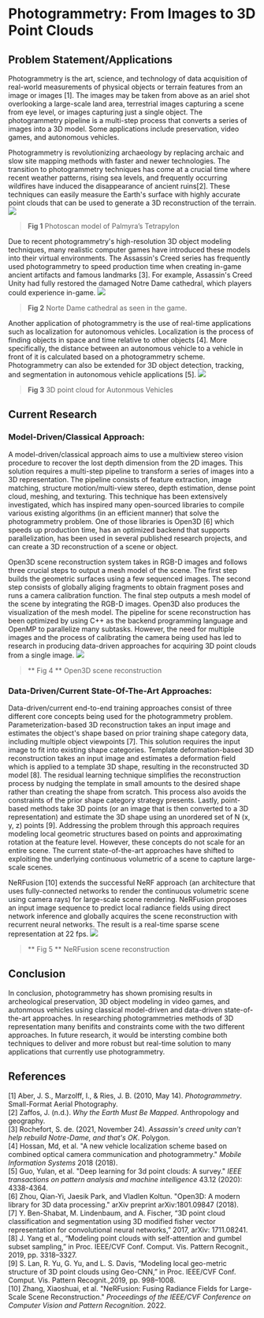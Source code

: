 ﻿# Photogrammetry: From Images to 3D Point Clouds

## Problem Statement/Applications
Photogrammetry is the art, science, and technology of data acquisition of real-world measurements of physical objects or terrain features from an image or images [1]. The images may be taken from above as an ariel shot overlooking a large-scale land area, terrestrial images capturing a scene from eye level, or images capturing just a single object. The photogrammetry pipeline is a multi-step process that converts a series of images into a 3D model. Some applications include preservation, video games, and autonomous vehicles.

Photogrammetry is revolutionizing archaeology by replacing archaic and slow site mapping methods with faster and newer technologies. The transition to photogrammetry techniques has come at a crucial time where recent weather patterns, rising sea levels, and frequently occurring wildfires have induced the disappearance of ancient ruins[2]. These techniques can easily measure the Earth's surface with highly accurate point clouds that can be used to generate a 3D reconstruction of the terrain.
![](https://sites.temple.edu/tudsc/files/2015/10/Screen-Shot-2015-10-14-at-11.44.35-AM.png)
> **Fig 1** Photoscan model of Palmyra’s Tetrapylon 

Due to recent photogrammetry's high-resolution 3D object modeling techniques, many realistic computer games have introduced these models into their virtual environments. The Assassin's Creed series has frequently used photogrammetry to speed production time when creating in-game ancient artifacts and famous landmarks [3]. For example, Assassin's Creed Unity had fully restored the damaged Notre Dame cathedral, which players could experience in-game.
![](https://i.guim.co.uk/img/media/d6dec9475aff1a117081a20a25ea67ba98248cff/0_126_3989_2394/master/3989.jpg?width=1200&height=1200&quality=85&auto=format&fit=crop&s=e78ebb13265d96fb7e028c80d27dfdec)
> **Fig 2** Norte Dame cathedral as seen in the game.

Another application of photogrammetry is the use of real-time applications such as localization for autonomous vehicles. Localization is the process of finding objects in space and time relative to other objects [4]. More specifically, the distance between an autonomous vehicle to a vehicle in front of it is calculated based on a photogrammetry scheme. Photogrammetry can also be extended for 3D object detection, tracking, and segmentation in autonomous vehicle applications [5]. 
![](https://www.anolytics.ai/wp-content/uploads/2019/06/bg-1024x586.jpg)
> **Fig 3** 3D point cloud for Autonmous Vehicles

## Current Research
### Model-Driven/Classical Approach:
A model-driven/classical approach aims to use a multiview stereo vision procedure to recover the lost depth dimension from the 2D images. This solution requires a multi-step pipeline to transform a series of images into a 3D representation. The pipeline consists of feature extraction, image matching, structure motion/multi-view stereo, depth estimation, dense point cloud, meshing, and texturing. This technique has been extensively investigated, which has inspired many open-sourced libraries to compile various existing algorithms (in an efficient manner) that solve the photogrammetry problem. One of those libraries is Open3D [6] which speeds up production time, has an optimized backend that supports parallelization, has been used in several published research projects, and can create a 3D reconstruction of a scene or object.

Open3D scene reconstruction system takes in RGB-D images and follows three crucial steps to output a mesh model of the scene. The first step builds the geometric surfaces using a few sequenced images. The second step consists of globally aliging fragments to obtain fragment poses and runs a camera calibration function. The final step outputs a mesh model of the scene by integrating the RGB-D images. Open3D also produces the visualization of the mesh model. The pipeline for scene reconstruction has been optimized by using C++ as the backend programming language and OpenMP to parallelize many subtasks. However, the need for multiple images and the process of calibrating the camera being used has led to research in producing data-driven approaches for acquiring 3D point clouds from a single image.
![](https://raw.githubusercontent.com/isl-org/Open3D-ML/master/docs/images/getting_started_ml_visualizer.gif)
> ** Fig 4 ** Open3D scene reconstruction

  ### Data-Driven/Current State-Of-The-Art Approaches:
  
Data-driven/current end-to-end training approaches consist of three different core concepts being used for the photogrammetry problem. Parameterization-based 3D reconstruction takes an input image and estimates the object's shape based on prior training shape category data, including multiple object viewpoints [7]. This solution requires the input image to fit into existing shape categories. Template deformation-based 3D reconstruction takes an input image and estimates a deformation field which is applied to a template 3D shape, resulting in the reconstructed 3D model [8]. The residual learning technique simplifies the reconstruction process by nudging the template in small amounts to the desired shape rather than creating the shape from scratch. This process also avoids the constraints of the prior shape category strategy presents. Lastly, point-based methods take 3D points (or an image that is then converted to a 3D representation) and estimate the 3D shape using an unordered set of N (x, y, z) points [9]. Addressing the problem through this approach requires modeling local geometric structures based on points and approximating rotation at the feature level. However, these concepts do not scale for an entire scene. The current state-of-the-art approaches have shifted to exploiting the underlying continuous volumetric of a scene to capture large-scale scenes.

NeRFusion [10] extends the successful NeRF approach (an architecture that uses fully-connected networks to render the continuous volumetric scene using camera rays) for large-scale scene rendering. NeRFusion proposes an input image sequence to predict local radiance fields using direct network inference and globally acquires the scene reconstruction with recurrent neural networks. The result is a real-time sparse scene representation at 22 fps.
![](https://cseweb.ucsd.edu/~zex014/papers/2022_nerfusion/icon.png)
> ** Fig 5 ** NeRFusion scene reconstruction

## Conclusion
In conclusion, photogrammetry has shown promising results in archeological preservation, 3D object modeling in video games, and autonmous vehicles using classical model-driven and data-driven state-of-the-art approaches. In researching photogrammetries methods of 3D representation many benifits and constraints come with the two different approaches. In future research, it would be intersting combine both techniques to deliver and more robust but real-time solution to many applications that currently use photogrammetry.

## References
[1] Aber, J. S., Marzolff, I., & Ries, J. B. (2010, May 14). _Photogrammetry_. Small-Format Aerial Photography.<br />
[2] Zaffos, J. (n.d.). _Why the Earth Must Be Mapped_. Anthropology and geography.<br />
[3] Rochefort, S. de. (2021, November 24). _Assassin's creed unity can't help rebuild Notre-Dame, and that's OK_. Polygon.<br />
[4] Hossan, Md, et al. "A new vehicle localization scheme based on combined optical camera communication and photogrammetry." _Mobile Information Systems_ 2018 (2018).<br />
[5] Guo, Yulan, et al. "Deep learning for 3d point clouds: A survey." _IEEE transactions on pattern analysis and machine intelligence_ 43.12 (2020): 4338-4364.<br />
[6] Zhou, Qian-Yi, Jaesik Park, and Vladlen Koltun. "Open3D: A modern library for 3D data processing." arXiv preprint arXiv:1801.09847 (2018).<br />
[7] Y. Ben-Shabat, M. Lindenbaum, and A. Fischer, “3D point cloud classification and segmentation using 3D modified fisher vector representation for convolutional neural networks,” 2017, arXiv: 1711.08241.<br />
[8] J. Yang et al., “Modeling point clouds with self-attention and gumbel subset sampling,” in Proc. IEEE/CVF Conf. Comput. Vis. Pattern Recognit., 2019, pp. 3318–3327.<br />
[9] S. Lan, R. Yu, G. Yu, and L. S. Davis, “Modeling local geo-metric structure of 3D point clouds using Geo-CNN,” in Proc. IEEE/CVF Conf. Comput. Vis. Pattern Recognit.,2019, pp. 998–1008.<br />
[10] Zhang, Xiaoshuai, et al. "NeRFusion: Fusing Radiance Fields for Large-Scale Scene Reconstruction." _Proceedings of the IEEE/CVF Conference on Computer Vision and Pattern Recognition_. 2022.<br />

